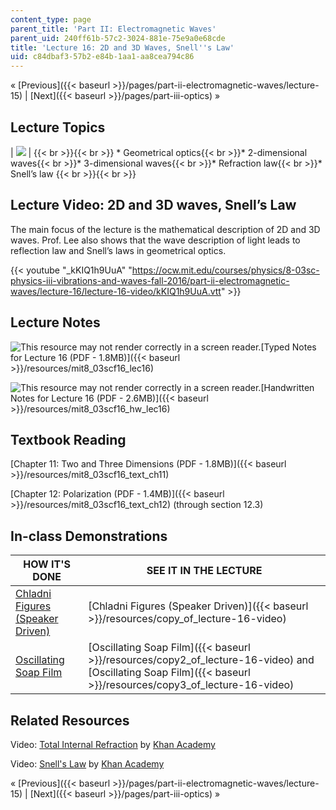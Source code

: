 ```yaml
---
content_type: page
parent_title: 'Part II: Electromagnetic Waves'
parent_uid: 240ff61b-57c2-3024-881e-75e9a0e68cde
title: 'Lecture 16: 2D and 3D Waves, Snell''s Law'
uid: c84dbaf3-57b2-e84b-1aa1-aa8cea794c86
---
```


« [Previous]({{< baseurl >}}/pages/part-ii-electromagnetic-waves/lecture-15) | [Next]({{< baseurl >}}/pages/part-iii-optics) »

Lecture Topics
--------------

| ![](BASEURL_PLACEHOLDER/resources/l16) |  {{< br >}}{{< br >}} *   Geometrical optics{{< br >}}*   2-dimensional waves{{< br >}}*   3-dimensional waves{{< br >}}*   Refraction law{{< br >}}*   Snell’s law {{< br >}}{{< br >}}  

Lecture Video: 2D and 3D waves, Snell’s Law
-------------------------------------------

The main focus of the lecture is the mathematical description of 2D and 3D waves. Prof. Lee also shows that the wave description of light leads to reflection law and Snell’s laws in geometrical optics.

{{< youtube "_kKIQ1h9UuA" "https://ocw.mit.edu/courses/physics/8-03sc-physics-iii-vibrations-and-waves-fall-2016/part-ii-electromagnetic-waves/lecture-16/lecture-16-video/kKIQ1h9UuA.vtt" >}}

Lecture Notes
-------------

![This resource may not render correctly in a screen reader.](/images/inacessible.gif)[Typed Notes for Lecture 16 (PDF - 1.8MB)]({{< baseurl >}}/resources/mit8_03scf16_lec16)

![This resource may not render correctly in a screen reader.](/images/inacessible.gif)[Handwritten Notes for Lecture 16 (PDF - 2.6MB)]({{< baseurl >}}/resources/mit8_03scf16_hw_lec16)

Textbook Reading
----------------

[Chapter 11: Two and Three Dimensions (PDF - 1.8MB)]({{< baseurl >}}/resources/mit8_03scf16_text_ch11) 

[Chapter 12: Polarization (PDF - 1.4MB)]({{< baseurl >}}/resources/mit8_03scf16_text_ch12) (through section 12.3) 

In-class Demonstrations
-----------------------

| HOW IT'S DONE | SEE IT IN THE LECTURE |
| --- | --- |
| [Chladni Figures (Speaker Driven)](http://tsgphysics.mit.edu/front/?page=demo.php&letnum=C%2038&show=0) | [Chladni Figures (Speaker Driven)]({{< baseurl >}}/resources/copy_of_lecture-16-video) |
| [Oscillating Soap Film](http://tsgphysics.mit.edu/front/?page=demo.php&letnum=C%2040&show=0) | [Oscillating Soap Film]({{< baseurl >}}/resources/copy2_of_lecture-16-video) and [Oscillating Soap Film]({{< baseurl >}}/resources/copy3_of_lecture-16-video) 

Related Resources
-----------------

Video: [Total Internal Refraction](https://www.youtube.com/watch?v=WRuatAcd2WY) by [Khan Academy](https://www.youtube.com/channel/UC4a-Gbdw7vOaccHmFo40b9g)

Video: [Snell's Law](https://www.youtube.com/watch?v=y55tzg_jW9I) by [Khan Academy](https://www.youtube.com/channel/UC4a-Gbdw7vOaccHmFo40b9g)

« [Previous]({{< baseurl >}}/pages/part-ii-electromagnetic-waves/lecture-15) | [Next]({{< baseurl >}}/pages/part-iii-optics) »